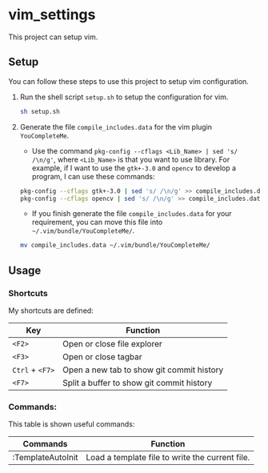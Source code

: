 # vim_settings
This project can setup vim.

## Setup
You can follow these steps to use this project to setup vim configuration.
1. Run the shell script `setup.sh` to setup the configuration for vim.
	```sh
	sh setup.sh
	```

2. Generate the file `compile_includes.data` for the vim plugin `YouCompleteMe`.
	- Use the command `pkg-config --cflags <Lib_Name> | sed 's/ /\n/g'`, where `<Lib_Name>` is that you want to use library. For example, if I want to use the `gtk+-3.0` and `opencv` to develop a program, I can use these commands:
	```sh
	pkg-config --cflags gtk+-3.0 | sed 's/ /\n/g' >> compile_includes.data
	pkg-config --cflags opencv | sed 's/ /\n/g' >> compile_includes.data
	```
	- If you finish generate the file `compile_includes.data` for your requirement, you can move this file into `~/.vim/bundle/YouCompleteMe/`.
	```sh
	mv compile_includes.data ~/.vim/bundle/YouCompleteMe/
	```

## Usage
### Shortcuts
My shortcuts are defined:

Key				| Function
----------------|------------------------------------------------------------------
`<F2>`			| Open or close file explorer
`<F3>`			| Open or close tagbar
`Ctrl` + `<F7>`	| Open a new tab to show git commit history
`<F7>`			| Split a buffer to show git commit history

### Commands:
This table is shown useful commands:

Commands			| Function
--------------------|----------------------------------------------------------------
:TemplateAutoInit	| Load a template file to write the current file.
